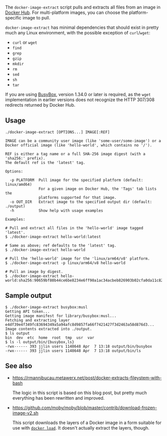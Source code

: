 The `docker-image-extract` script pulls and extracts all files from an image
in [Docker Hub](https://hub.docker.com/). For multi-platform images, you can
choose the platform-specific image to pull.

`docker-image-extract` has minimal dependencies that should exist in pretty
much any Linux environment, with the possible exception of `curl`/`wget`:

* `curl` or `wget`
* `find`
* `grep`
* `gzip`
* `mkdir`
* `rm`
* `sed`
* `sh`
* `tar`

If you are using [BusyBox](https://busybox.net/), version 1.34.0 or later is
required, as the `wget` implementation in earlier versions does not recognize
the HTTP 307/308 redirects returned by Docker Hub.

## Usage

```
./docker-image-extract [OPTIONS...] IMAGE[:REF]

IMAGE can be a community user image (like 'some-user/some-image') or a
Docker official image (like 'hello-world', which contains no '/').

REF is either a tag name or a full SHA-256 image digest (with a 'sha256:' prefix).
The default ref is the 'latest' tag.

Options:

  -p PLATFORM  Pull image for the specified platform (default: linux/amd64)
               For a given image on Docker Hub, the 'Tags' tab lists the
               platforms supported for that image.
  -o OUT_DIR   Extract image to the specified output dir (default: ./output)
  -h           Show help with usage examples

Examples:

# Pull and extract all files in the 'hello-world' image tagged 'latest'.
$ ./docker-image-extract hello-world:latest

# Same as above; ref defaults to the 'latest' tag.
$ ./docker-image-extract hello-world

# Pull the 'hello-world' image for the 'linux/arm64/v8' platform.
$ ./docker-image-extract -p linux/arm64/v8 hello-world

# Pull an image by digest.
$ ./docker-image-extract hello-world:sha256:90659bf80b44ce6be8234e6ff90a1ac34acbeb826903b02cfa0da11c82cbc042
```

## Sample output

```
$ ./docker-image-extract busybox:musl
Getting API token...
Getting image manifest for library/busybox:musl...
Fetching and extracting layer e4df39e4f349fc83694349a5a94afc8d9857fa66f7421427f3d2463a58d876d3...
Image contents extracted into ./output.
$ ls output
bin  dev  etc  home  root  tmp  usr  var
$ ls -l output/bin/{busybox,ls}
-rwx------ 393 jjlin users 1148648 Apr  7 13:18 output/bin/busybox
-rwx------ 393 jjlin users 1148648 Apr  7 13:18 output/bin/ls
```

## See also

* https://rmannibucau.metawerx.net/post/docker-extracts-fileystem-with-bash

  The logic in this script is based on this blog post, but pretty much
  everything has been rewritten and improved.

* https://github.com/moby/moby/blob/master/contrib/download-frozen-image-v2.sh

  This script downloads the layers of a Docker image in a form suitable for use
  with [`docker load`](https://docs.docker.com/engine/reference/commandline/load/).
  It doesn't actually extract the layers, though.
